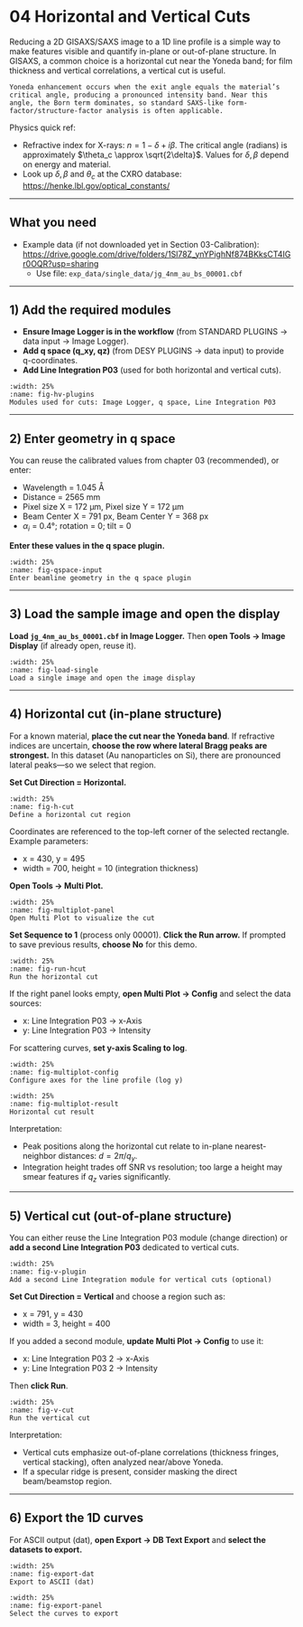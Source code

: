 # 04 Horizontal and Vertical Cuts

Reducing a 2D GISAXS/SAXS image to a 1D line profile is a simple way to make features visible and quantify in-plane or out-of-plane structure. In GISAXS, a common choice is a horizontal cut near the Yoneda band; for film thickness and vertical correlations, a vertical cut is useful.

```{note}
Yoneda enhancement occurs when the exit angle equals the material’s critical angle, producing a pronounced intensity band. Near this angle, the Born term dominates, so standard SAXS-like form-factor/structure-factor analysis is often applicable.
```

Physics quick ref:

- Refractive index for X-rays: $n = 1 - \delta + i\beta$. The critical angle (radians) is approximately $\theta_c \approx \sqrt{2\delta}$. Values for $\delta,\beta$ depend on energy and material.
- Look up $\delta,\beta$ and $\theta_c$ at the CXRO database: https://henke.lbl.gov/optical_constants/

---

## What you need

- Example data (if not downloaded yet in Section 03-Calibration): https://drive.google.com/drive/folders/1Sl78Z_ynYPighNf874BKksCT4IGr0OQR?usp=sharing
	- Use file: `exp_data/single_data/jg_4nm_au_bs_00001.cbf`

---

## 1) Add the required modules

- **Ensure Image Logger is in the workflow** (from STANDARD PLUGINS → data input → Image Logger).
- **Add q space (q_xy, qz)** (from DESY PLUGINS → data input) to provide q-coordinates.
- **Add Line Integration P03** (used for both horizontal and vertical cuts).

```{figure} images/04-horizontalVerticalCut/HVCutPlugins.png
:width: 25%
:name: fig-hv-plugins
Modules used for cuts: Image Logger, q space, Line Integration P03
```

---

## 2) Enter geometry in q space

You can reuse the calibrated values from chapter 03 (recommended), or enter:

- Wavelength = 1.045 Å
- Distance = 2565 mm
- Pixel size X = 172 µm, Pixel size Y = 172 µm
- Beam Center X = 791 px, Beam Center Y = 368 px
- $\alpha_i$ = 0.4°; rotation = 0; tilt = 0

**Enter these values in the q space plugin.**

```{figure} images/04-horizontalVerticalCut/qSpaceInput.png
:width: 25%
:name: fig-qspace-input
Enter beamline geometry in the q space plugin
```

---

## 3) Load the sample image and open the display

**Load `jg_4nm_au_bs_00001.cbf` in Image Logger.** Then **open Tools → Image Display** (if already open, reuse it).

```{figure} images/04-horizontalVerticalCut/LoadSingleImage.png
:width: 25%
:name: fig-load-single
Load a single image and open the image display
```

---

## 4) Horizontal cut (in-plane structure)

For a known material, **place the cut near the Yoneda band**. If refractive indices are uncertain, **choose the row where lateral Bragg peaks are strongest.** In this dataset (Au nanoparticles on Si), there are pronounced lateral peaks—so we select that region.

**Set Cut Direction = Horizontal.**

```{figure} images/04-horizontalVerticalCut/HorizontalCut.png
:width: 25%
:name: fig-h-cut
Define a horizontal cut region
```

Coordinates are referenced to the top-left corner of the selected rectangle. Example parameters:

- x = 430, y = 495
- width = 700, height = 10 (integration thickness)

**Open Tools → Multi Plot.**

```{figure} images/04-horizontalVerticalCut/MutiPlotPanel.png
:width: 25%
:name: fig-multiplot-panel
Open Multi Plot to visualize the cut
```

**Set Sequence to 1** (process only 00001). **Click the Run arrow.** If prompted to save previous results, **choose No** for this demo.

```{figure} images/04-horizontalVerticalCut/RunHorizontalCut.png
:width: 25%
:name: fig-run-hcut
Run the horizontal cut
```

If the right panel looks empty, **open Multi Plot → Config** and select the data sources:

- x: Line Integration P03 → x-Axis
- y: Line Integration P03 → Intensity

For scattering curves, **set y-axis Scaling to log**.

```{figure} images/04-horizontalVerticalCut/MultiPlotConfig.png
:width: 25%
:name: fig-multiplot-config
Configure axes for the line profile (log y)
```

```{figure} images/04-horizontalVerticalCut/MutiPlotResultShow.png
:width: 25%
:name: fig-multiplot-result
Horizontal cut result
```

Interpretation:

- Peak positions along the horizontal cut relate to in-plane nearest-neighbor distances: $d = 2\pi/q_y$.
- Integration height trades off SNR vs resolution; too large a height may smear features if $q_z$ varies significantly.

---

## 5) Vertical cut (out-of-plane structure)

You can either reuse the Line Integration P03 module (change direction) or **add a second Line Integration P03** dedicated to vertical cuts.

```{figure} images/04-horizontalVerticalCut/VerticalCutPlugin.png
:width: 25%
:name: fig-v-plugin
Add a second Line Integration module for vertical cuts (optional)
```

**Set Cut Direction = Vertical** and choose a region such as:

- x = 791, y = 430
- width = 3, height = 400

If you added a second module, **update Multi Plot → Config** to use it:

- x: Line Integration P03 2 → x-Axis
- y: Line Integration P03 2 → Intensity

Then **click Run**.

```{figure} images/04-horizontalVerticalCut/VerticalCutPanel.png
:width: 25%
:name: fig-v-cut
Run the vertical cut
```

Interpretation:

- Vertical cuts emphasize out-of-plane correlations (thickness fringes, vertical stacking), often analyzed near/above Yoneda.
- If a specular ridge is present, consider masking the direct beam/beamstop region.

---


## 6) Export the 1D curves

For ASCII output (dat), **open Export → DB Text Export** and **select the datasets to export.**

```{figure} images/04-horizontalVerticalCut/exportDat.png
:width: 25%
:name: fig-export-dat
Export to ASCII (dat)
```

```{figure} images/04-horizontalVerticalCut/ExportPanel.png
:width: 25%
:name: fig-export-panel
Select the curves to export
```

